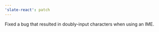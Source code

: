 ```yaml
---
'slate-react': patch
---
```


Fixed a bug that resulted in doubly-input characters when using an IME.
